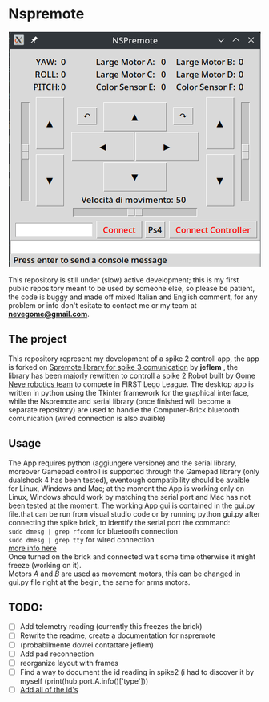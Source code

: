 # Nspremote

<p align="center">
  <img src="Nspremote.png">
</p>

This repository is still under (slow) active development; this is my first public repository meant to be used by someone else, so please be patient, the code is buggy and made off mixed Italian and English comment, for any problem or info don't esitate to contact me or my team at **nevegome@gmail.com**.
## The project
This repository represent my development of a spike 2 controll app, the app is forked on [Spremote  library for spike 3 comunication](https://github.com/jeflem/spremote) by **jeflem** , the library has been majorly rewritten to controll a spike 2 Robot built by [Gome Neve robotics team](https://sites.google.com/scuolaladina.com/gome-neve/) to compete in FIRST Lego League.
The desktop app is written in python using the Tkinter framework for the graphical interface, while the Nspremote and serial library (once finished will become a separate repository) are used to handle the Computer-Brick bluetooth comunication (wired connection is also avaible)
## Usage
The App requires python (aggiungere versione) and the serial library, moreover Gamepad controll is supported through the Gamepad library (only dualshock 4 has been tested), eventough compatibility should be avaible for Linux, Windows and Mac; at the moment the App is working only on Linux, Windows should work by matching the serial port and Mac has not been tested at the moment.
The working App gui is contained in the gui.py file.that can be run from visual studio code or by running python gui.py after connecting the spike brick, to identify the serial port the command:   
`sudo dmesg | grep rfcomm` for bluetooth connection  
`sudo dmesg | grep tty` for wired connection  
[more info here](https://libdoc.fh-zwickau.de/opus4/frontdoor/deliver/index/docId/15400/file/lego_spike_linux.pdf)  
Once turned on the brick and connected wait some time otherwise it might freeze (working on it).  
Motors *A* and *B* are used as movement motors, this can be changed in gui.py file right at the begin, the same for arms motors.

## TODO:
- [ ] Add telemetry reading (currently this freezes the brick)
- [ ] Rewrite the readme, create a documentation for nspremote
- [ ] (probabilmente dovrei contattare jeflem)
- [ ] Add pad reconnection
- [ ] reorganize layout with frames
- [ ] Find a way to document the id reading in spike2 (i had to discover it by myself (print(hub.port.A.info()['type']))
- [ ] [Add all of the id's](https://github.com/pybricks/technical-info/blob/master/assigned-numbers.md)
